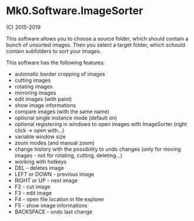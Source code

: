 # Mk0.Software.ImageSorter
(C) 2015-2019

This software allows you to choose a source folder, which should contain a bunch of unsorted images.
Then you select a target folder, which schould contain subfolders to sort your images.

This software has the following features:

+ automatic border cropping of images
+ cutting images
+ rotating images
+ mirroring images
+ edit images (with paint)
+ show image informations
+ compare images (with the same name)
+ optional single instance mode (default on)
+ optional registering in windows to open images with ImageSorter (right click -> open with...)
+ variable window size
+ zoom modes (and manual zoom)
+ change history with the possibility to undo changes (only for moving images - not for rotating, cutting, deleting...)
+ working with hotkeys
 + DEL - deletes image
 + LEFT or DOWN - previous image
 + RIGHT or UP - next image
 + F2 - cut image
 + F3 - edit image
 + F4 - open file location in file explorer
 + F5 - show image informations
 + BACKSPACE - undo last change